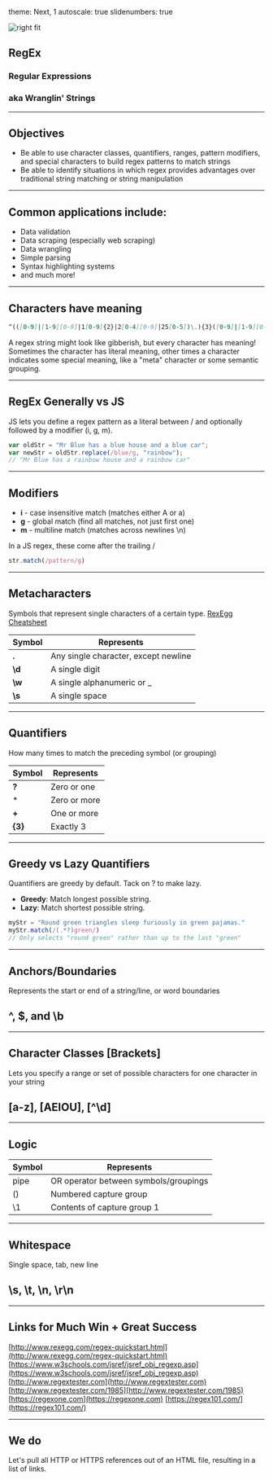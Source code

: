 theme: Next, 1
autoscale: true
slidenumbers: true

![right fit](https://www.ibm.com/blogs/bluemix/wp-content/uploads/2014/12/asciiart.png)
## RegEx
### Regular Expressions
### aka Wranglin' Strings

---

## Objectives
- Be able to use character classes, quantifiers, ranges, pattern modifiers, and special characters to build regex patterns to match strings
- Be able to identify situations in which regex provides advantages over traditional string matching or string manipulation

---

## Common applications include:

- Data validation
- Data scraping (especially web scraping)
- Data wrangling
- Simple parsing
- Syntax highlighting systems
- and much more!

---

## Characters have meaning

```markdown
^(([0-9]|[1-9][0-9]|1[0-9]{2}|2[0-4][0-9]|25[0-5])\.){3}([0-9]|[1-9][0-9]|1[0-9]{2}|2[0-4][0-9]|25[0-5])$
```

A regex string might look like gibberish, but every character has meaning! Sometimes the character has literal meaning, other times a character indicates some special meaning, like a "meta" character or some semantic grouping.

---

## RegEx Generally vs JS

JS lets you define a regex pattern as a literal between / and optionally followed by a modifier (i, g, m).

```javascript
var oldStr = "Mr Blue has a blue house and a blue car";
var newStr = oldStr.replace(/blue/g, "rainbow");
// "Mr Blue has a rainbow house and a rainbow car"
```

---

## Modifiers
- **i** - case insensitive match (matches either A or a)
- **g** - global match (find all matches, not just first one)
- **m** - multiline match (matches across newlines \n)

In a JS regex, these come after the trailing /

```javascript
str.match(/pattern/g)
```

---

## Metacharacters
Symbols that represent single characters of a certain type. [RexEgg Cheatsheet](http://www.rexegg.com/regex-quickstart.html)

|Symbol|Represents|
|---|---|
|**.**|Any single character, except newline|
|**\d**|A single digit|
|**\w**|A single alphanumeric or _|
|**\s**|A single space|

---

## Quantifiers
How many times to match the preceding symbol (or grouping)

|Symbol|Represents|
|---|---|
|**?**|Zero or one|
|*|Zero or more|
|**+**|One or more|
|**{3}**|Exactly 3|

---

## Greedy vs Lazy Quantifiers
Quantifiers are greedy by default. Tack on ? to make lazy.

- **Greedy**: Match longest possible string.
- **Lazy**: Match shortest possible string.

```javascript
myStr = "Round green triangles sleep furiously in green pajamas."
myStr.match(/(.*?)green/)
// Only selects "round green" rather than up to the last "green"
```

---

## Anchors/Boundaries
Represents the start or end of a string/line, or word boundaries


## ^, $, and \b

---

## Character Classes [Brackets]
Lets you specify a range or set of possible characters for one character in your string

## [a-z], [AEIOU], [^\d]

---

## Logic

|Symbol|Represents|
|---|---|
|pipe|OR operator between symbols/groupings|
|()|Numbered capture group|
|\1|Contents of capture group 1|

---

## Whitespace
Single space, tab, new line

## \s, \t, \n, \r\n

---

## Links for Much Win + Great Success

[http://www.rexegg.com/regex-quickstart.html](http://www.rexegg.com/regex-quickstart.html)
[https://www.w3schools.com/jsref/jsref_obj_regexp.asp](https://www.w3schools.com/jsref/jsref_obj_regexp.asp)
[http://www.regextester.com](http://www.regextester.com)
[http://www.regextester.com/1985](http://www.regextester.com/1985)
[https://regexone.com](https://regexone.com)
[https://regex101.com/](https://regex101.com/)

---

## We do
Let's pull all HTTP or HTTPS references out of an HTML file, resulting in a list of links.
